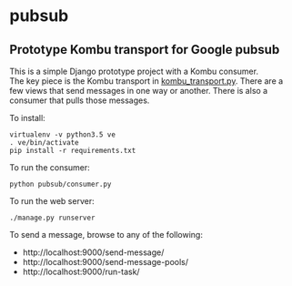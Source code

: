 # pubsub
Prototype Kombu transport for Google pubsub
-------------------------------------------

This is a simple Django prototype project with a Kombu consumer.  
The key piece is the Kombu transport in
[kombu_transport.py](pubsub/kombu_transport.py). There are a few views that
send messages in one way or another. There is also a consumer that pulls those messages.

To install:

    virtualenv -v python3.5 ve
    . ve/bin/activate
    pip install -r requirements.txt

To run the consumer:

    python pubsub/consumer.py

To run the web server:

    ./manage.py runserver

To send a message, browse to any of the following:
* http://localhost:9000/send-message/
* http://localhost:9000/send-message-pools/
* http://localhost:9000/run-task/
